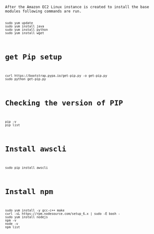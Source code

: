 <code>
After the Amazon EC2 Linux instance is created to install the base modules following commands are run. 	
	
	sudo yum update
	sudo yum install java
	sudo yum install python
	sudo yum install wget
	
# get Pip setup 
	curl https://bootstrap.pypa.io/get-pip.py -o get-pip.py
	sudo python get-pip.py
	
# Checking the version of PIP
	pip -v
	pip list
# Install awscli
	sudo pip install awscli
# Install npm
	sudo yum install -y gcc-c++ make
	curl -sL https://rpm.nodesource.com/setup_6.x | sudo -E bash -
	sudo yum install nodejs
	npm -v
	node -v
	npm list
</code>
